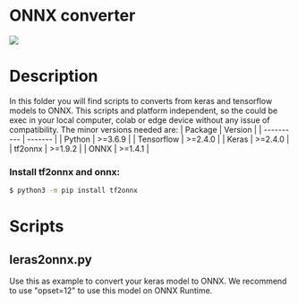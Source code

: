 # ONNX converter
![](https://keras.io/img/logo.png)

# Description
In this folder you will find scripts to converts from keras and tensorflow models to ONNX. This scripts and platform independent, so the could be exec in your local computer, colab or edge device without any issue of compatibility. The minor versions needed are:
| Package    | Version   |
| ---------- | -------   |
| Python     | >=3.6.9   |
| Tensorflow | >=2.4.0   |
| Keras      | >=2.4.0   |
| tf2onnx    | >=1.9.2   |
| ONNX       | >=1.4.1   |

### Install tf2onnx and onnx:
```sh
$ python3 -m pip install tf2onnx
```

# Scripts
## leras2onnx.py
Use this as example to convert your keras model to ONNX. We recommend to use "opset=12" to use this model on ONNX Runtime.